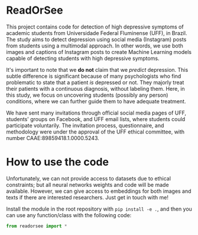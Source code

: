 # ReadOrSee

This project contains code for detection of high depressive symptoms of academic students from Universidade Federal Fluminense (UFF), in Brazil. The study aims to detect depression using social media (Instagram) posts from students using a multimodal approach. In other words, we use both images and captions of Instagram posts to create Machine Learning models capable of detecting students with high depressive symptoms.

It's important to note that we **do not** claim that we *predict* depression. This subtle difference is significant because of many psychologists who find problematic to state that a patient *is* depressed or not. They majorly treat their patients with a continuous diagnosis, without labeling them. Here, in this study, we focus on uncovering students (possibly any person) conditions, where we can further guide them to have adequate treatment.

We have sent many invitations through official social media pages of UFF, students' groups on Facebook, and UFF email lists, where students could participate voluntarily. The invitation process, questionnaire, and methodology were under the approval of the UFF ethical committee, with number CAAE:89859418.1.0000.5243.

# How to use the code

Unfortunately, we can not provide access to datasets due to ethical constraints; but all neural networks weights and code will be made available. However, we can give access to embeddings for both images and texts if there are interested researchers. Just get in touch with me!

Install the module in the root repository with `pip install -e .`, and then you can use any function/class with the following code:

```Python
from readorsee import *
```
